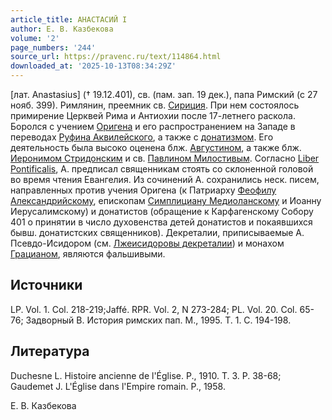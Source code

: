 ```yaml
---
article_title: АНАСТАСИЙ I
author: Е. В. Казбекова
volume: '2'
page_numbers: '244'
source_url: https://pravenc.ru/text/114864.html
downloaded_at: '2025-10-13T08:34:29Z'
---
```


[лат. Anastasius] († 19.12.401), св. (пам. зап. 19 дек.), папа Римский (с 27 нояб. 399). Римлянин, преемник св. [Сириция](https://pravenc.ru/text/Сириция.html). При нем состоялось примирение Церквей Рима и Антиохии после 17-летнего раскола. Боролся с учением [Оригена](https://pravenc.ru/text/Ориген.html) и его распространением на Западе в переводах [Руфина Аквилейского](<https://pravenc.ru/text/Руфин Аквилейский.html>), а также с [донатизмом](https://pravenc.ru/text/Донатизм.html). Его деятельность была высоко оценена блж. [Августином](https://pravenc.ru/text/Августин.html), а также блж. [Иеронимом Стридонским](<https://pravenc.ru/text/Иероним Стридонский.html>) и св. [Павлином Милостивым](<https://pravenc.ru/text/Павлином Милостивым.html>). Согласно [Liber Pontificalis](<https://pravenc.ru/text/Liber Pontificalis.html>), А. предписал священникам стоять со склоненной головой во время чтения Евангелия. Из сочинений А. сохранились неск. писем, направленных против учения Оригена (к Патриарху [Феофилу Александрийскому](<https://pravenc.ru/text/Феофилу Александрийскому.html>), епископам [Симплициану Медиоланскому](<https://pravenc.ru/text/Симплициану Медиоланскому.html>) и Иоанну Иерусалимскому) и донатистов (обращение к Карфагенскому Собору 401 о принятии в число духовенства детей донатистов и покаявшихся бывш. донатистских священников). Декреталии, приписываемые А. Псевдо-Исидором (см. [Лжеисидоровы декреталии](<https://pravenc.ru/text/Лжеисидоровы декреталии.html>)) и монахом [Грацианом](https://pravenc.ru/text/Грацианом.html), являются фальшивыми.

## Источники

LP. Vol. 1. Col. 218-219;Jaffé. RPR. Vol. 2, N 273-284; PL. Vol. 20. Col. 65-76; Задворный В. История римских пап. М., 1995. Т. 1. С. 194-198.

## Литература

Duchesne L. Histoire ancienne de l'Église. P., 1910. T. 3. Р. 38-68; Gaudemet J. L'Église dans l'Empire romain. P., 1958.

Е. В. Казбекова
